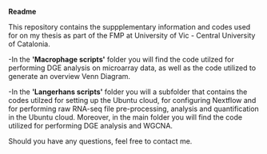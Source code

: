 **Readme**

This repository contains the suppplementary information and codes used for on my thesis as part of the FMP at University of Vic - Central University of Catalonia.

-In the **'Macrophage scripts'** folder you will find the code utilzed for performing DGE analysis on microarray data, as well as the code utilized to generate an overview Venn Diagram.

-In the **'Langerhans scripts'** folder you will a subfolder that contains the codes utilzed for setting up the Ubuntu cloud, for configuring Nextflow and for performing raw RNA-seq file pre-processing, analysis and quantification in the Ubuntu cloud. Moreover, in the main folder you will find the code utilized for performing DGE analysis and WGCNA.

Should you have any questions, feel free to contact me.
